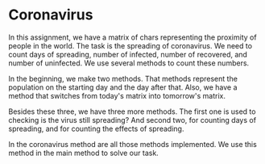 # Coronavirus

In this assignment, we have a matrix of chars representing the proximity of people in the world. The task is the spreading of coronavirus. We need to count days of spreading, number of infected, number of recovered, and number of uninfected. We use several methods to count these numbers. 

In the beginning, we make two methods. That methods represent the population on the starting day and the day after that. Also, we have a method that switches from today's matrix into tomorrow's matrix. 

Besides these three, we have three more methods. The first one is used to checking is the virus still spreading? And second two, for counting days of spreading, and for counting the effects of spreading.

In the coronavirus method are all those methods implemented. We use this method in the main method to solve our task.
